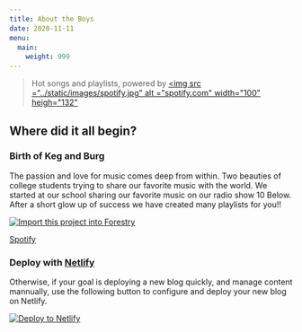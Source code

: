 ```yaml
---
title: About the Boys
date: 2020-11-11
menu:
  main:
    weight: 999
---
```

> Hot songs and playlists, powered by <a href="http://www.spotify.com/us/"><img src ="../static/images/spotify.jpg" alt ="spotify.com" width="100" heigh="132"</a>

## Where did it all begin?

###  Birth of Keg and Burg

The passion and love for music comes deep from within. Two beauties of college students trying to share our favorite music with the world. We started at our school sharing our favorite music on our radio show 10 Below. After a short glow up of success we have created many playlists for you!!

[![Import this project into Forestry](https://assets.forestry.io/import-to-forestryK.svg)](https://cecil.app/cms/forestry/import/)

<a href="http://www.spotify.com/us/" target="_blank">Spotify</a>

### Deploy with [Netlify](https://www.netlify.com)

Otherwise, if your goal is deploying a new blog quickly, and manage content mannually, use the following button to configure and deploy your new blog on Netlify.

[![Deploy to Netlify](https://www.netlify.com/img/deploy/button.svg)](https://app.netlify.com/start/deploy?repository=https://github.com/Cecilapp/the-butler&stack=cms)
